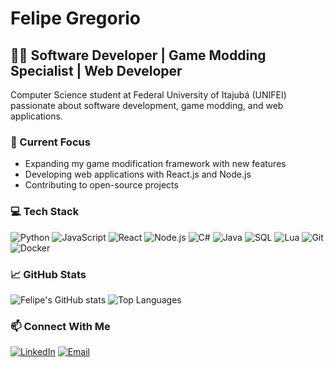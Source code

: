# Felipe Gregorio

## 👨‍💻 Software Developer | Game Modding Specialist | Web Developer

Computer Science student at Federal University of Itajubá (UNIFEI) passionate about software development, game modding, and web applications.

### 🔭 Current Focus
- Expanding my game modification framework with new features
- Developing web applications with React.js and Node.js
- Contributing to open-source projects

### 💻 Tech Stack
![Python](https://img.shields.io/badge/-Python-3776AB?style=flat&logo=python&logoColor=white)
![JavaScript](https://img.shields.io/badge/-JavaScript-F7DF1E?style=flat&logo=javascript&logoColor=black)
![React](https://img.shields.io/badge/-React-61DAFB?style=flat&logo=react&logoColor=black)
![Node.js](https://img.shields.io/badge/-Node.js-339933?style=flat&logo=node.js&logoColor=white)
![C#](https://img.shields.io/badge/-C%23-239120?style=flat&logo=c-sharp&logoColor=white)
![Java](https://img.shields.io/badge/-Java-007396?style=flat&logo=java&logoColor=white)
![SQL](https://img.shields.io/badge/-SQL-4479A1?style=flat&logo=postgresql&logoColor=white)
![Lua](https://img.shields.io/badge/-Lua-2C2D72?style=flat&logo=lua&logoColor=white)
![Git](https://img.shields.io/badge/-Git-F05032?style=flat&logo=git&logoColor=white)
![Docker](https://img.shields.io/badge/-Docker-2496ED?style=flat&logo=docker&logoColor=white)

### 📈 GitHub Stats
![Felipe's GitHub stats](https://github-readme-stats.vercel.app/api?username=flp-gregorio&show_icons=true&theme=radical)
![Top Languages](https://github-readme-stats.vercel.app/api/top-langs/?username=flp-gregorio&layout=compact&theme=radical&hide=shaderlab)

### 📫 Connect With Me
[![LinkedIn](https://img.shields.io/badge/-LinkedIn-0077B5?style=flat&logo=linkedin)](https://www.linkedin.com/in/felipe-gregorio-85bb4b1a2)
[![Email](https://img.shields.io/badge/-Email-D14836?style=flat&logo=gmail&logoColor=white)](mailto:felipealvesgregorio01@gmail.com)
